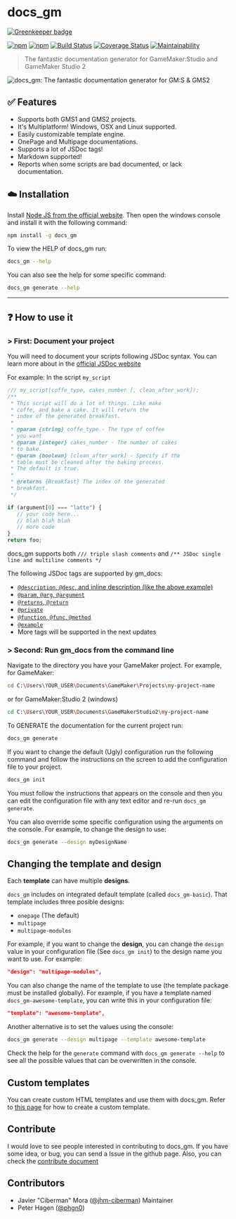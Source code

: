 # docs_gm

[![Greenkeeper badge](https://badges.greenkeeper.io/jhm-ciberman/docs_gm.svg)](https://greenkeeper.io/)

[![npm](https://img.shields.io/npm/dt/docs_gm.svg)](https://www.npmjs.com/package/docs_gm)
[![npm](https://img.shields.io/npm/v/npm.svg)](https://www.npmjs.com/package/docs_gm)
[![Build Status](https://travis-ci.org/jhm-ciberman/docs_gm.svg?branch=master)](https://travis-ci.org/jhm-ciberman/docs_gm)
[![Coverage Status](https://coveralls.io/repos/github/jhm-ciberman/docs_gm/badge.svg?branch=master)](https://coveralls.io/github/jhm-ciberman/docs_gm?branch=master)
[![Maintainability](https://api.codeclimate.com/v1/badges/292b9c69320b1acfaf37/maintainability)](https://codeclimate.com/github/jhm-ciberman/docs_gm/maintainability)

> The fantastic documentation generator for GameMaker:Studio and GameMaker Studio 2

![docs_gm: The fantastic documentation generator for GM:S & GMS2](img/docs_gm_logo.png)

## ✅ Features

- Supports both GMS1 and GMS2 projects.
- It's Multiplatform! Windows, OSX and Linux supported.
- Easily customizable template engine.
- OnePage and Multipage documentations.
- Supports a lot of JSDoc tags!
- Markdown supported!
- Reports when some scripts are bad documented, or lack documentation.

## ☁️ Installation

Install [Node JS from the official website](https://nodejs.org/).
Then open the windows console and install it with the following command:

```bash
npm install -g docs_gm
```

To view the HELP of docs_gm run:

```bash
docs_gm --help
```

You can also see the help for some specific command:

```bash
docs_gm generate --help
```

----------

## ❓ How to use it

### > First: Document your project

You will need to document your scripts following JSDoc syntax. You can learn more about in the [official JSDoc website](http://usejsdoc.org/)

For example:  In the script `my_script`

```js
/// my_script(coffe_type, cakes_number [, clean_after_work]);
/**
 * This script will do a lot of things. Like make
 * coffe, and bake a cake. It will return the
 * index of the generated breakfast.
 *
 * @param {string} coffe_type - The type of coffee
 * you want
 * @param {integer} cakes_number - The number of cakes
 * to bake.
 * @param {boolean} [clean_after_work] - Specify if the
 * table must be cleaned after the baking process.
 * The default is true.
 *
 * @returns {Breakfast} The index of the generated
 * breakfast.
 */

if (argument[0] === "latte") {
   // your code here...
   // blah blah blah
   // more code
}
return foo;
```

docs_gm supports both `/// triple slash comments` and `/** JSDoc single line and multiline comments */`

The following JSDoc tags are supported by gm_docs:

- [`@description`, `@desc`, and inline description (like the above example)](http://usejsdoc.org/tags-description.html)
- [`@param`, `@arg`, `@argument`](http://usejsdoc.org/tags-param.html)
- [`@returns`, `@return`](http://usejsdoc.org/tags-returns.html)
- [`@private`](http://usejsdoc.org/tags-private.html)
- [`@function`, `@func`, `@method`](http://usejsdoc.org/tags-function.html)
- [`@example`](http://usejsdoc.org/tags-example.html)
- More tags will be supported in the next updates

### > Second: Run gm_docs from the command line

Navigate to the directory you have your GameMaker project. For example, for GameMaker:

```bash
cd C:\Users\YOUR_USER\Documents\GameMaker\Projects\my-project-name
```

or for GameMaker:Studio 2 (windows)

```bash
cd C:\Users\YOUR_USER\Documents\GameMakerStudio2\my-project-name
```

To GENERATE the documentation for the current project run:

```bash
docs_gm generate
```

If you want to change the default (Ugly) configuration run the following command and follow the instructions on the screen to add the configuration file to your project.

```bash
docs_gm init
```

You must follow the instructions that appears on the console and then you can edit the configuration file with any text editor and re-run `docs_gm generate`.

You can also override some specific configuration using the arguments on the console. For example, to change the design to use:

```bash
docs_gm generate --design myDesignName
```

## Changing the template and design

Each **template** can have multiple **designs**. 

`docs_gm` includes on integrated default template (called `docs_gm-basic`).
That template includes three posible designs:

- `onepage` (The default)
- `multipage`
- `multipage-modules`

For example, if you want to change the **design**, you can change the `design` value in your configuration file (See `docs_gm init`) to the design name you want to use. For example: 

```json
"design": "multipage-modules", 
```

You can also change the name of the template to use (the template package must be installed globally). For example, if you have a template named `docs_gm-awesome-template`, you can write this in your configuration file:

```json
"template": "awesome-template", 
```

Another alternative is to set the values using the console:

```bash
docs_gm generate --design multipage --template awesome-template
```

Check the help for the `generate` command with `docs_gm generate --help` to see all the possible values that can be overwritten in the console.

## Custom templates

You can create custom HTML templates and use them with docs_gm. Refer to [this page](./custom_templates.md) for how to create a custom template.

## Contribute

I would love to see people interested in contributing to docs_gm. If you have some idea, or bug, you can send a Issue in the github page. Also, you can check the [contribute document](CONTRIBUTE.md)

## Contributors

- Javier "Ciberman" Mora ([@jhm-ciberman](https://github.com/jhm-ciberman/)) Maintainer
- Peter Hagen ([@phgn0](https://github.com/phgn0))
